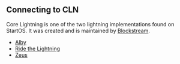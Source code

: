 ## Connecting to CLN

Core Lightning is one of the two lightning implementations found on StartOS. It was created and is maintained by [Blockstream](https://blockstream.com/).

- [Alby](./cln/alby.md)
- [Ride the Lightning](./cln/rtl.md)
- [Zeus](./cln/zeus.md)